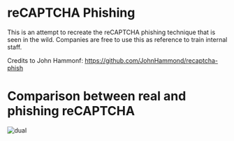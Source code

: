 # reCAPTCHA Phishing 
This is an attempt to recreate the reCAPTCHA phishing technique that is seen in the wild. Companies are free to use this as reference to train internal staff.

Credits to John Hammonf: https://github.com/JohnHammond/recaptcha-phish

# Comparison between real and phishing reCAPTCHA

![dual](https://github.com/user-attachments/assets/2649571d-154a-4ab0-9ef4-877a27413528)


